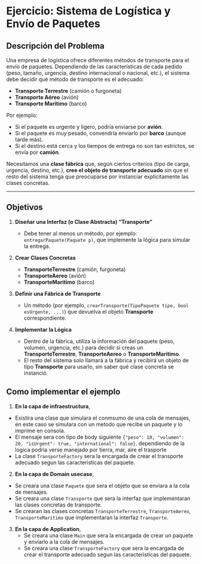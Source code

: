 # Ejercicio: Sistema de Logística y Envío de Paquetes

## Descripción del Problema
Una empresa de logística ofrece diferentes métodos de transporte para el envío de paquetes. Dependiendo de las características de cada pedido (peso, tamaño, urgencia, destino internacional o nacional, etc.), el sistema debe decidir qué método de transporte es el adecuado:

- **Transporte Terrestre** (camión o furgoneta)
- **Transporte Aéreo** (avión)
- **Transporte Marítimo** (barco)

Por ejemplo:
- Si el paquete es urgente y ligero, podría enviarse por **avión**.
- Si el paquete es muy pesado, convendría enviarlo por **barco** (aunque tarde más).
- Si el destino está cerca y los tiempos de entrega no son tan estrictos, se envía por **camión**.

Necesitamos una **clase fábrica** que, según ciertos criterios (tipo de carga, urgencia, destino, etc.), **cree el objeto de transporte adecuado** sin que el resto del sistema tenga que preocuparse por instanciar explícitamente las clases concretas.

---

## Objetivos

1. **Diseñar una Interfaz (o Clase Abstracta) “Transporte”**
    - Debe tener al menos un método, por ejemplo: `entregarPaquete(Paquete p)`, que implemente la lógica para simular la entrega.

2. **Crear Clases Concretas**
    - **TransporteTerrestre** (camión, furgoneta)
    - **TransporteAereo** (avión)
    - **TransporteMaritimo** (barco)

3. **Definir una Fábrica de Transporte**
    - Un método (por ejemplo, `crearTransporte(TipoPaquete tipo, bool esUrgente, ...)`) que devuelva el objeto **Transporte** correspondiente.

4. **Implementar la Lógica**
    - Dentro de la fábrica, utiliza la información del paquete (peso, volumen, urgencia, etc.) para decidir si creas un **TransporteTerrestre**, **TransporteAereo** o **TransporteMaritimo**.
    - El resto del sistema solo llamará a la fábrica y recibirá un objeto de tipo **Transporte** para usarlo, sin saber qué clase concreta se instanció.

## Como implementar el ejemplo

1.    **En la capa de infraestructura**,
   - Existira una clase que simulara el conmsumo de una cola de mensajes, en este caso se simulara con un metodo que recibe un paquete y lo imprime en consola.
   - El mensaje sera con tipo de body siguiente `{"peso": 10, "volumen": 20, "isUrgent": true, "international": false}`. dependiendo de la logica podria verse manejado por tierra, mar, aire el trasporte
   - La clase `TransporteFactory` sera la encargada de crear el transporte adecuado segun las caracteristicas del paquete.
2.   **En la capa de Domain usecase**,
   - Se creara una clase `Paquete` que sera el objeto que se enviara a la cola de mensajes.
   - Se creara una clase `Transporte` que sera la interfaz que implementaran las clases concretas de transporte.
   - Se crearan las clases concretas `TransporteTerrestre`, `TransporteAereo`, `TransporteMaritimo` que implementaran la interfaz `Transporte`.
3. **En la capa de Application**,
   - Se creara una clase `Main` que sera la encargada de crear un paquete y enviarlo a la cola de mensajes.
   - Se creara una clase `TransporteFactory` que sera la encargada de crear el transporte adecuado segun las caracteristicas del paquete.